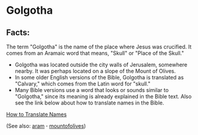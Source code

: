 # Golgotha #

## Facts: ##

The term "Golgotha" is the name of the place where Jesus was crucified. It comes from an Aramaic word that means, "Skull" or "Place of the Skull."

* Golgotha was located outside the city walls of Jerusalem, somewhere nearby. It was perhaps located on a slope of the Mount of Olives.
* In some older English versions of the Bible, Golgotha is translated as "Calvary," which comes from the Latin word for "skull." 
* Many Bible versions use a word that looks or sounds similar to "Golgotha," since its meaning is already explained in the Bible text. Also see the link below about how to translate names in the Bible.

[How to Translate Names](https://git.door43.org/Door43/en-ta-translate-vol1/src/master/content/translate_names.md)

(See also: [aram](../other/aram.md) **·** [mountofolives](../other/mountofolives.md))

